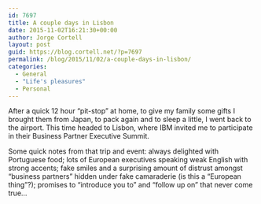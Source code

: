 ```yaml
---
id: 7697
title: A couple days in Lisbon
date: 2015-11-02T16:21:30+00:00
author: Jorge Cortell
layout: post
guid: https://blog.cortell.net/?p=7697
permalink: /blog/2015/11/02/a-couple-days-in-lisbon/
categories:
  - General
  - "Life's pleasures"
  - Personal
---
```


  
After a quick 12 hour “pit-stop” at home, to give my family some gifts I brought them from Japan, to pack again and to sleep a little, I went back to the airport. This time headed to Lisbon, where IBM invited me to participate in their Business Partner Executive Summit.

Some quick notes from that trip and event: always delighted with Portuguese food; lots of European executives speaking weak English with strong accents; fake smiles and a surprising amount of distrust amongst “business partners” hidden under fake camaraderie (is this a “European thing”?); promises to “introduce you to” and “follow up on” that never come true…